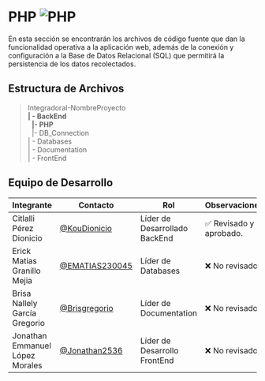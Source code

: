 # PHP  ![PHP](https://img.shields.io/badge/PHP-777BB4?)

 En esta sección se encontrarán los archivos de código fuente que dan la funcionalidad operativa a la aplicación web, además de la conexión y configuración a la Base de Datos Relacional (SQL) que permitirá la persistencia de los datos recolectados.

## Estructura de Archivos

>IntegradoraI-NombreProyecto<br>
>**| - BackEnd** <br>
>&nbsp;&nbsp;**|- PHP**<br>
>&nbsp;&nbsp;|- DB_Connection<br>
>| - Databases<br>
>| - Documentation<br>
>| - FrontEnd


## Equipo de Desarrollo

|Integrante|Contacto|Rol|Observaciones|
|------------|--------|---|---|
|Citlalli Pérez Dionicio|[@KouDionicio](https://github.com/KouDionicio)|Líder de Desarrollado BackEnd|✅ Revisado y aprobado.|
|Erick Matias Granillo Mejia|[@EMATIAS230045](https://github.com/EMATIAS230045)|Líder de Databases|❌ No revisado.|
|Brisa Nallely García Gregorio|[@Brisgregorio](https://github.com/Brisgregorio)|Líder de Documentation|❌ No revisado |
|Jonathan Emmanuel López Morales|[@Jonathan2536](https://github.com/Jonathan2536)|Líder de Desarrollo FrontEnd|❌ No revisado|
